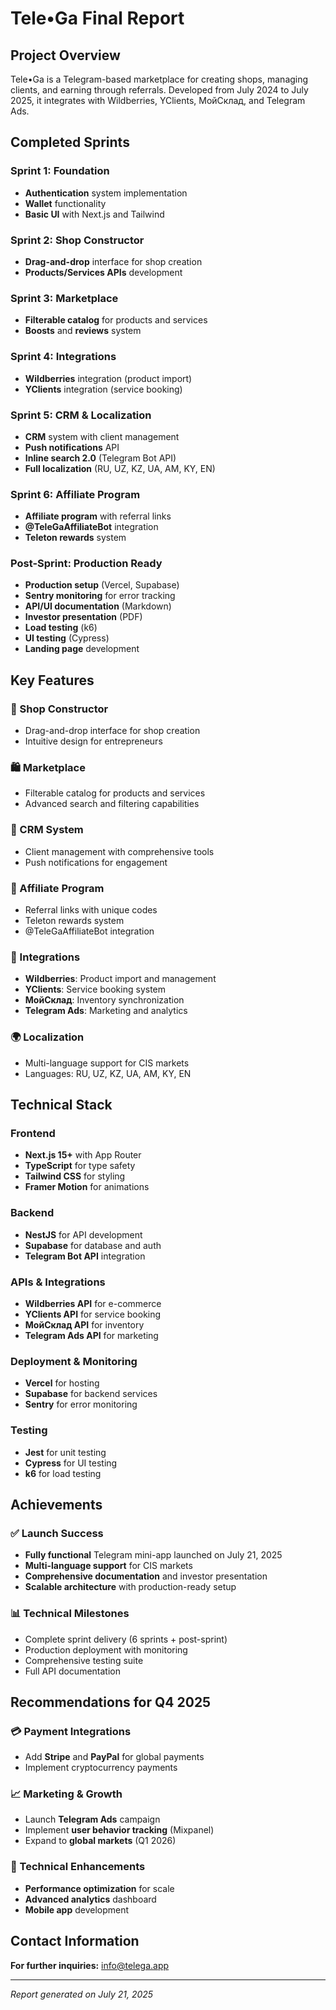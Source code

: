 # Tele•Ga Final Report

## Project Overview

Tele•Ga is a Telegram-based marketplace for creating shops, managing clients, and earning through referrals. Developed from July 2024 to July 2025, it integrates with Wildberries, YClients, МойСклад, and Telegram Ads.

## Completed Sprints

### Sprint 1: Foundation

- **Authentication** system implementation
- **Wallet** functionality
- **Basic UI** with Next.js and Tailwind

### Sprint 2: Shop Constructor

- **Drag-and-drop** interface for shop creation
- **Products/Services APIs** development

### Sprint 3: Marketplace

- **Filterable catalog** for products and services
- **Boosts** and **reviews** system

### Sprint 4: Integrations

- **Wildberries** integration (product import)
- **YClients** integration (service booking)

### Sprint 5: CRM & Localization

- **CRM** system with client management
- **Push notifications** API
- **Inline search 2.0** (Telegram Bot API)
- **Full localization** (RU, UZ, KZ, UA, AM, KY, EN)

### Sprint 6: Affiliate Program

- **Affiliate program** with referral links
- **@TeleGaAffiliateBot** integration
- **Teleton rewards** system

### Post-Sprint: Production Ready

- **Production setup** (Vercel, Supabase)
- **Sentry monitoring** for error tracking
- **API/UI documentation** (Markdown)
- **Investor presentation** (PDF)
- **Load testing** (k6)
- **UI testing** (Cypress)
- **Landing page** development

## Key Features

### 🏪 Shop Constructor

- Drag-and-drop interface for shop creation
- Intuitive design for entrepreneurs

### 🛍️ Marketplace

- Filterable catalog for products and services
- Advanced search and filtering capabilities

### 👥 CRM System

- Client management with comprehensive tools
- Push notifications for engagement

### 🎯 Affiliate Program

- Referral links with unique codes
- Teleton rewards system
- @TeleGaAffiliateBot integration

### 🔗 Integrations

- **Wildberries**: Product import and management
- **YClients**: Service booking system
- **МойСклад**: Inventory synchronization
- **Telegram Ads**: Marketing and analytics

### 🌍 Localization

- Multi-language support for CIS markets
- Languages: RU, UZ, KZ, UA, AM, KY, EN

## Technical Stack

### Frontend

- **Next.js 15+** with App Router
- **TypeScript** for type safety
- **Tailwind CSS** for styling
- **Framer Motion** for animations

### Backend

- **NestJS** for API development
- **Supabase** for database and auth
- **Telegram Bot API** integration

### APIs & Integrations

- **Wildberries API** for e-commerce
- **YClients API** for service booking
- **МойСклад API** for inventory
- **Telegram Ads API** for marketing

### Deployment & Monitoring

- **Vercel** for hosting
- **Supabase** for backend services
- **Sentry** for error monitoring

### Testing

- **Jest** for unit testing
- **Cypress** for UI testing
- **k6** for load testing

## Achievements

### ✅ Launch Success

- **Fully functional** Telegram mini-app launched on July 21, 2025
- **Multi-language support** for CIS markets
- **Comprehensive documentation** and investor presentation
- **Scalable architecture** with production-ready setup

### 📊 Technical Milestones

- Complete sprint delivery (6 sprints + post-sprint)
- Production deployment with monitoring
- Comprehensive testing suite
- Full API documentation

## Recommendations for Q4 2025

### 💳 Payment Integrations

- Add **Stripe** and **PayPal** for global payments
- Implement cryptocurrency payments

### 📈 Marketing & Growth

- Launch **Telegram Ads** campaign
- Implement **user behavior tracking** (Mixpanel)
- Expand to **global markets** (Q1 2026)

### 🔧 Technical Enhancements

- **Performance optimization** for scale
- **Advanced analytics** dashboard
- **Mobile app** development

## Contact Information

**For further inquiries:** info@telega.app

---

_Report generated on July 21, 2025_
